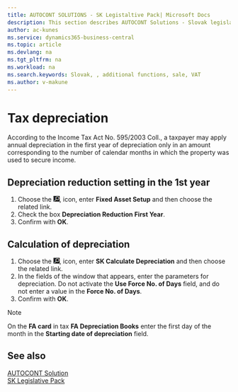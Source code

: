 ```yaml
---
title: AUTOCONT SOLUTIONS - SK Legistaltive Pack| Microsoft Docs
description: This section describes AUTOCONT Solutions - Slovak legislation
author: ac-kunes
ms.service: dynamics365-business-central
ms.topic: article
ms.devlang: na
ms.tgt_pltfrm: na
ms.workload: na
ms.search.keywords: Slovak, , additional functions, sale, VAT
ms.author: v-makune
---
```


# Tax depreciation

According to the Income Tax Act No. 595/2003 Coll., a taxpayer may apply annual depreciation in the first year of depreciation only in an amount corresponding to the number of calendar months in which the property was used to secure income.

## Depreciation reduction setting in the 1st year

1. Choose the ![Lightbulb that opens the Tell Me feature.](media/ui-search/search_small.png "Tell me what you want to do"), icon, enter **Fixed Asset Setup** and then choose the related link.
2. Check the box **Depreciation Reduction First Year**.
3. Confirm with **OK**.

## Calculation of depreciation

1. Choose the ![Lightbulb that opens the Tell Me feature.](media/ui-search/search_small.png "Tell me what you want to do"), icon, enter **SK Calculate Depreciation** and then choose the related link.
2. In the fields of the window that appears, enter the parameters for depreciation.
   Do not activate the **Use Force No. of Days** field, and do not enter a value in the **Force No. of Days**.
3. Confirm with **OK**.

> [!NOTE]
> On the **FA card** in tax **FA Depreciation Books** enter the first day of the month in the **Starting date of depreciation** field.

## See also

[AUTOCONT Solution](../index.md)  
[SK Legislative Pack](ac-sk-legislative-pack.md)

